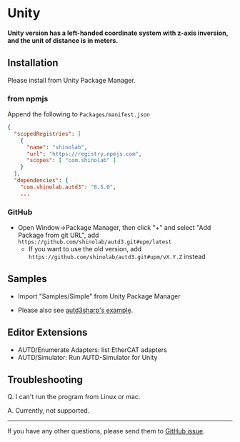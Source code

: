 # Unity

**Unity version has a left-handed coordinate system with z-axis inversion, and the unit of distance is in meters.**

## Installation

Please install from Unity Package Manager.

### from npmjs

Append the following to `Packages/manifest.json`

```json
{
  "scopedRegistries": [
    {
      "name": "shinolab",
      "url": "https://registry.npmjs.com",
      "scopes": [ "com.shinolab" ]
    }
  ],
  "dependencies": {
    "com.shinolab.autd3": "8.5.0",
    ...
```

### GitHub

- Open Window→Package Manager, then click "+" and select "Add Package from git URL", add `https://github.com/shinolab/autd3.git#upm/latest`
    - If you want to use the old version, add `https://github.com/shinolab/autd3.git#upm/vX.Y.Z` instead

## Samples

- Import "Samples/Simple" from Unity Package Manager

- Please also see [autd3sharp's example](https://github.com/shinolab/autd3/tree/master/cs/example).

## Editor Extensions

- AUTD/Enumerate Adapters: list EtherCAT adapters
- AUTD/Simulator: Run AUTD-Simulator for Unity

## Troubleshooting

Q. I can't run the program from Linux or mac.

A. Currently, not supported.

---

If you have any other questions, please send them to [GitHub issue](https://github.com/shinolab/autd3/issues).
